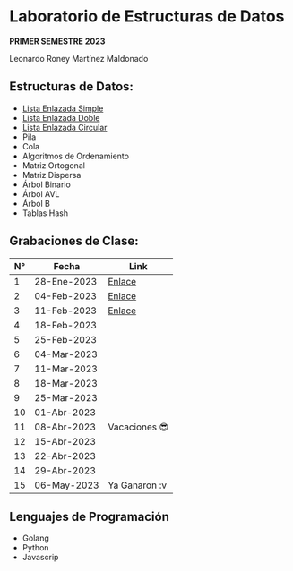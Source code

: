 # Laboratorio de Estructuras de Datos
<b>PRIMER SEMESTRE 2023</b><br>

Leonardo Roney Martínez Maldonado

## Estructuras de Datos:
- [Lista Enlazada Simple](https://github.com/leonardo0martinez/EDD_1S_2023/tree/master/simple-linked-list)
- [Lista Enlazada Doble](https://github.com/leonardo0martinez/EDD_1S_2023/tree/master/doubly-linked-list)
- [Lista Enlazada Circular](https://github.com/leonardo0martinez/EDD_1S_2023/tree/master/circular-linked-list)
- Pila
- Cola
- Algoritmos de Ordenamiento
- Matriz Ortogonal
- Matriz Dispersa
- Árbol Binario
- Árbol AVL
- Árbol B
- Tablas Hash

## Grabaciones de Clase:

| N° | Fecha       | Link          |
|----|-------------|---------------|
| 1  | 28-Ene-2023 |[Enlace](https://youtu.be/xqB2RRrKg1U)|
| 2  | 04-Feb-2023  |[Enlace](https://youtu.be/-2_y8n29LG0)|
| 3  | 11-Feb-2023 |[Enlace](https://youtu.be/Ciuae6Mbp4Y)|
| 4  | 18-Feb-2023 |               |
| 5  | 25-Feb-2023 |               |
| 6  | 04-Mar-2023  |               |
| 7  | 11-Mar-2023 |               |
| 8  | 18-Mar-2023 |               |
| 9  | 25-Mar-2023 |               |
| 10 | 01-Abr-2023  |               |
| 11 | 08-Abr-2023  | Vacaciones :sunglasses:|
| 12 | 15-Abr-2023 |               |
| 13 | 22-Abr-2023 |               |
| 14 | 29-Abr-2023 |               |
| 15 | 06-May-2023  | Ya Ganaron :v |

## Lenguajes de Programación
- Golang
- Python
- Javascrip

